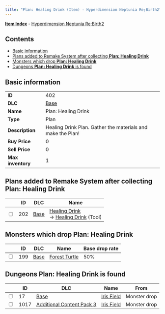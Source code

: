 ```yaml
---
title: "Plan: Healing Drink (Item) - Hyperdimension Neptunia Re;Birth2"
---
```


[**Item Index**](/neptunia/rb2/item/index.html) - [Hyperdimension Neptunia Re;Birth2](/neptunia/rb2)

## Contents

- [Basic information](#basic-information)
- [Plans added to Remake System after collecting **Plan: Healing Drink**](#plans-added-to-remake-system-after-collecting-plan-healing-drink)
- [Monsters which drop **Plan: Healing Drink**](#monsters-which-drop-plan-healing-drink)
- [Dungeons **Plan: Healing Drink** is found](#dungeons-plan-healing-drink-is-found)

## Basic information

|   |   |
| -- | -- |
| **ID** | 402 |
| **DLC** | [Base](/neptunia/rb2/dlc/0-base.html) |
| **Name** | Plan: Healing Drink |
| **Type** | Plan |
| **Description** | Healing Drink Plan. Gather the materials and make the Plan! |
| **Buy Price** | 0 |
| **Sell Price** | 0 |
| **Max inventory** | 1 |

## Plans added to Remake System after collecting **Plan: Healing Drink**

|    | ID | DLC | Name |
| -- | -- | --- | ---- |
| <input type="checkbox" id="rb2-remake-0-202" class="trackbox" /> | 202 | [Base](/neptunia/rb2/dlc/0-base.html) | [Healing Drink](/neptunia/rb2/remake/0-202-healing-drink.html)<br />→ [Healing Drink](/neptunia/rb2/item/0-3-healing-drink.html) (Tool) |

## Monsters which drop **Plan: Healing Drink**

|    | ID | DLC | Name | Base drop rate |
| -- | -- | --- | ---- | -------------- |
| <input type="checkbox" id="rb2-monster-0-199" class="trackbox" /> | 199 | [Base](/neptunia/rb2/dlc/0-base.html) | [Forest Turtle](/neptunia/rb2/monster/0-199-forest-turtle.html) | 50% |

## Dungeons **Plan: Healing Drink** is found

|    | ID | DLC | Name | From |
| -- | -- | --- | ---- | ---- |
| <input type="checkbox" id="rb2-dungeon-0-17" class="trackbox" /> | 17 | [Base](/neptunia/rb2/dlc/0-base.html) | [Iris Field](/neptunia/rb2/dungeon/0-17-iris-field.html) | Monster drop |
| <input type="checkbox" id="rb2-dungeon-5-1017" class="trackbox" /> | 1017 | [Additional Content Pack 3](/neptunia/rb2/dlc/5-pack3.html) | [Iris Field](/neptunia/rb2/dungeon/5-1017-iris-field.html) | Monster drop |
